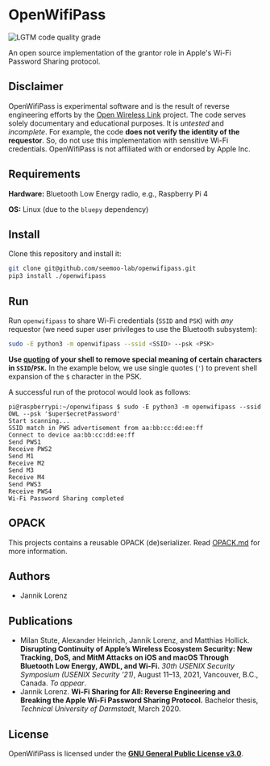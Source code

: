 # OpenWifiPass

![LGTM code quality grade](https://img.shields.io/lgtm/grade/python/github/seemoo-lab/openwifipass?label=code%20quality&logo=lgtm)

An open source implementation of the grantor role in Apple's Wi-Fi Password Sharing protocol.

## Disclaimer

OpenWifiPass is experimental software and is the result of reverse engineering efforts by the [Open Wireless Link](https://owlink.org) project.
The code serves solely documentary and educational purposes. It is *untested* and *incomplete*.
For example, the code **does not verify the identity of the requestor**. So, do not use this implementation with sensitive Wi-Fi credentials.
OpenWifiPass is not affiliated with or endorsed by Apple Inc.

## Requirements

**Hardware:** Bluetooth Low Energy radio, e.g., Raspberry Pi 4

**OS:** Linux (due to the `bluepy` dependency)

## Install

Clone this repository and install it:

```bash
git clone git@github.com/seemoo-lab/openwifipass.git
pip3 install ./openwifipass
```

## Run

Run `openwifipass` to share Wi-Fi credentials (`SSID` and `PSK`) with *any* requestor (we need super user privileges to use the Bluetooth subsystem):

```bash
sudo -E python3 -m openwifipass --ssid <SSID> --psk <PSK>
```

**Use [quoting](https://www.gnu.org/savannah-checkouts/gnu/bash/manual/bash.html#Quoting) of your shell to remove special meaning of certain characters in `SSID`/`PSK`.** In the example below, we use single quotes (`'`) to prevent shell expansion of the `$` character in the PSK.

A successful run of the protocol would look as follows:
```
pi@raspberrypi:~/openwifipass $ sudo -E python3 -m openwifipass --ssid OWL --psk '$uper$ecretPassword'
Start scanning...
SSID match in PWS advertisement from aa:bb:cc:dd:ee:ff
Connect to device aa:bb:cc:dd:ee:ff
Send PWS1
Receive PWS2
Send M1
Receive M2
Send M3
Receive M4
Send PWS3
Receive PWS4
Wi-Fi Password Sharing completed
```

## OPACK

This projects contains a reusable OPACK (de)serializer. Read [OPACK.md](OPACK.md) for more information.

## Authors

* Jannik Lorenz

## Publications

* Milan Stute, Alexander Heinrich, Jannik Lorenz, and Matthias Hollick. **Disrupting Continuity of Apple’s Wireless Ecosystem Security: New Tracking, DoS, and MitM Attacks on iOS and macOS Through Bluetooth Low Energy, AWDL, and Wi-Fi.** *30th USENIX Security Symposium (USENIX Security ’21)*, August 11–13, 2021, Vancouver, B.C., Canada. *To appear*.
* Jannik Lorenz. **Wi-Fi Sharing for All: Reverse Engineering and Breaking the Apple Wi-Fi Password Sharing Protocol.** Bachelor thesis, *Technical University of Darmstadt*, March 2020.

## License

OpenWifiPass is licensed under the [**GNU General Public License v3.0**](LICENSE).
